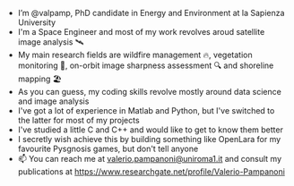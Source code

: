 - I’m @valpamp, PhD candidate in Energy and Environment at la Sapienza University
- I'm a Space Engineer and most of my work revolves aroud satellite image analysis 🛰️
- My main research fields are wildfire management :fire:, vegetation monitoring 🌳, on-orbit image sharpness assessment 🔍 and shoreline mapping 🏖️
- As you can guess, my coding skills revolve mostly around data science and image analysis
- I've got a lot of experience in Matlab and Python, but I've switched to the latter for most of my projects
- I've studied a little C and C++ and would like to get to know them better
- I secretly wish achieve this by building something like OpenLara for my favourite Pysgnosis games, but don't tell anyone
- 📫 You can reach me at valerio.pampanoni@uniroma1.it and consult my publications at https://www.researchgate.net/profile/Valerio-Pampanoni

<!---
valpamp/valpamp is a ✨ special ✨ repository because its `README.md` (this file) appears on your GitHub profile.
You can click the Preview link to take a look at your changes.
--->
